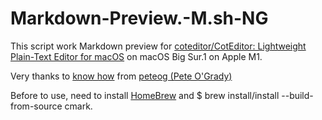 # Markdown-Preview.-M.sh-NG

This script work Markdown preview for [coteditor/CotEditor: Lightweight Plain-Text Editor for macOS](https://github.com/coteditor/CotEditor) on macOS Big Sur.1 on Apple M1.

Very thanks to [know how](https://github.com/coteditor/CotEditor/issues/722#issuecomment-358582488) from [peteog (Pete O'Grady)](https://github.com/peteog)

Before to use, need to install [HomeBrew](https://brew.sh) and $ brew install/install --build-from-source cmark.
